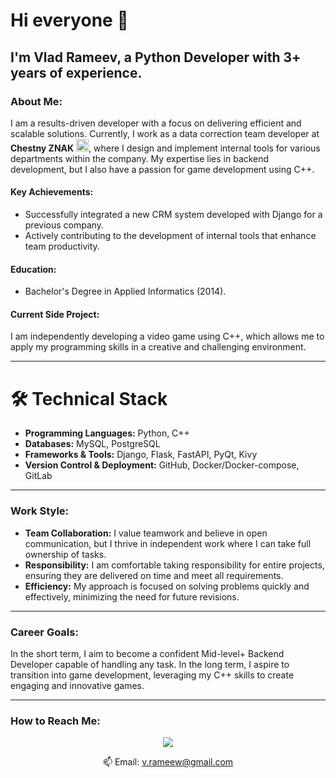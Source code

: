 # Hi everyone 👋

## I'm Vlad Rameev, a Python Developer with 3+ years of experience.

### About Me:
I am a results-driven developer with a focus on delivering efficient and scalable solutions. Currently, I work as a data correction team developer at **Chestny ZNAK** <a href="https://честныйзнак.рф/"><img src="https://play-lh.googleusercontent.com/qJqLhVsTXHpSUU0TtL_d0G6R04C87LilB5q6pBrFmiYH0IXu5crGLKZRg8lRwfflEA" width="20" height="20"/></a>, where I design and implement internal tools for various departments within the company. My expertise lies in backend development, but I also have a passion for game development using C++.

#### Key Achievements:
- Successfully integrated a new CRM system developed with Django for a previous company.
- Actively contributing to the development of internal tools that enhance team productivity.

#### Education:
- Bachelor's Degree in Applied Informatics (2014).

#### Current Side Project:
I am independently developing a video game using C++, which allows me to apply my programming skills in a creative and challenging environment.

---

# 🛠 Technical Stack

- **Programming Languages:** Python, C++
- **Databases:** MySQL, PostgreSQL
- **Frameworks & Tools:** Django, Flask, FastAPI, PyQt, Kivy
- **Version Control & Deployment:** GitHub, Docker/Docker-compose, GitLab

---

### Work Style:
- **Team Collaboration:** I value teamwork and believe in open communication, but I thrive in independent work where I can take full ownership of tasks.
- **Responsibility:** I am comfortable taking responsibility for entire projects, ensuring they are delivered on time and meet all requirements.
- **Efficiency:** My approach is focused on solving problems quickly and effectively, minimizing the need for future revisions.

---

### Career Goals:
In the short term, I aim to become a confident Mid-level+ Backend Developer capable of handling any task. In the long term, I aspire to transition into game development, leveraging my C++ skills to create engaging and innovative games.

---

### How to Reach Me:
<p align='center'>
   <a href="https://t.me/VladislavRameev">
       <img src="https://img.shields.io/badge/Telegram-2CA5E0?style=for-the-badge&logo=telegram&logoColor=white"/>
   </a>
</p>

<p align='center'>
   📫 Email: <a href='mailto:v.rameew@gmail.com'>v.rameew@gmail.com</a>
</p>
